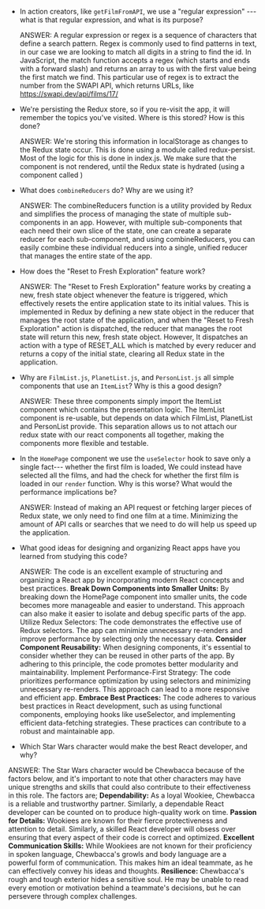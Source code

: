 - In action creators, like `getFilmFromAPI`, we use a "regular expression" ---
  what is that regular expression, and what is its purpose?
  
  ANSWER: A regular expression or regex is a sequence of characters that define a search pattern. Regex is commonly used to find patterns in text, in our case we are looking to match all digits in a string to find the id. In JavaScript, the match function accepts a regex (which starts and ends with a forward slash) and returns an array to us with the first value being the first match we find. This particular use of regex is to extract the number from the SWAPI API, which returns URLs, like https://swapi.dev/api/films/17/
  
- We're persisting the Redux store, so if you re-visit the app, it will remember
  the topics you've visited. Where is this stored? How is this done?
 
  ANSWER: We're storing this information in localStorage as changes to the Redux state occur. This is done using a module called redux-persist. Most of the logic for this is done in index.js. We make sure that the <App> component is not rendered, until the Redux state is hydrated (using a component called <PersistGate>)
    
- What does `combineReducers` do? Why are we using it? 
   
   ANSWER: The combineReducers function is a utility provided by Redux and simplifies the process of managing the state of multiple sub-components in an app.
However, with multiple sub-components that each need their own slice of the state, one can create a separate reducer for each sub-component, and using combineReducers, you can easily combine these individual reducers into a single, unified reducer that manages the entire state of the app.

- How does the "Reset to Fresh Exploration" feature work?

  ANSWER: The "Reset to Fresh Exploration" feature works by creating a new, fresh state object whenever the feature is triggered, which effectively resets the entire application state to its initial values.
This is implemented in Redux by defining a new state object in the reducer that manages the root state of the application, and when the "Reset to Fresh Exploration" action is dispatched, the reducer that manages the root state will return this new, fresh state object.
However, It dispatches an action with a type of RESET_ALL which is matched by every reducer and returns a copy of the initial state, clearing all Redux state in the application.

- Why are `FilmList.js`, `PlanetList.js`, and 
  `PersonList.js` all simple components that use an `ItemList`?
  Why is this a good design?
 
  ANSWER: These three components simply import the ItemList component which contains the presentation logic. The ItemList component is re-usable, but depends on data which FilmList, PlanetList and PersonList provide. This separation allows us to not attach our redux state with our react components all together, making the components more flexible and testable.
  
- In the `HomePage` component we use the `useSelector` hook to save only a single fact---
  whether the first film is loaded, We could instead have selected all the
  films, and had the check for whether the first film is loaded in our
  `render` function. Why is this worse? What would the performance implications
  be?
  
  ANSWER: Instead of making an API request or fetching larger pieces of Redux state, we only need to find one film at a time. Minimizing the amount of API calls or searches that we need to do will help us speed up the application.
  
- What good ideas for designing and organizing React apps have you learned from
  studying this code?
  
  ANSWER: The code is an excellent example of structuring and organizing a React app by incorporating modern React concepts and best practices.
**Break Down Components into Smaller Units:** By breaking down the HomePage component into smaller units, the code becomes more manageable and easier to understand. This approach can also make it easier to isolate and debug specific parts of the app.
Utilize Redux Selectors: The code demonstrates the effective use of Redux selectors. The app can minimize unnecessary re-renders and improve performance by selecting only the necessary data.
**Consider Component Reusability:** When designing components, it's essential to consider whether they can be reused in other parts of the app. By adhering to this principle, the code promotes better modularity and maintainability. 
Implement Performance-First Strategy: The code prioritizes performance optimization by using selectors and minimizing unnecessary re-renders. This approach can lead to a more responsive and efficient app.
**Embrace Best Practices:** The code adheres to various best practices in React development, such as using functional components, employing hooks like useSelector, and implementing efficient data-fetching strategies. These practices can contribute to a robust and maintainable app.

- Which Star Wars character would make the best React developer, and why?

 ANSWER: The Star Wars character would be Chewbacca because of the factors below, and it's important to note that other characters may have unique strengths and skills that could also contribute to their effectiveness in this role.
The factors are;
**Dependability:** As a loyal Wookiee, Chewbacca is a reliable and trustworthy partner. Similarly, a dependable React developer can be counted on to produce high-quality work on time.
**Passion for Details:** Wookiees are known for their fierce protectiveness and attention to detail. Similarly, a skilled React developer will obsess over ensuring that every aspect of their code is correct and optimized.
**Excellent Communication Skills:** While Wookiees are not known for their proficiency in spoken language, Chewbacca's growls and body language are a powerful form of communication. This makes him an ideal teammate, as he can effectively convey his ideas and thoughts.
**Resilience:** Chewbacca's rough and tough exterior hides a sensitive soul. He may be unable to read every emotion or motivation behind a teammate's decisions, but he can persevere through complex challenges.

